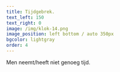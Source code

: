 ```yaml
---
title: Tijdgebrek.
text_left: 150
text_right: 0
image: /img/klok-14.png
image_position: left bottom / auto 350px
bgcolor: lightgray
order: 4
---
```


Men neemt/heeft niet genoeg tijd.